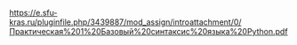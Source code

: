 https://e.sfu-kras.ru/pluginfile.php/3439887/mod_assign/introattachment/0/Практическая%201%20Базовый%20синтаксис%20языка%20Python.pdf
